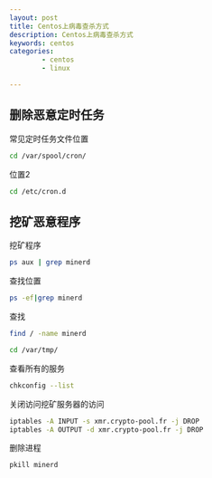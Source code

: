 ```yaml
---
layout: post
title: Centos上病毒查杀方式
description: Centos上病毒查杀方式
keywords: centos
categories: 
        - centos
        - linux

---
```




## 删除恶意定时任务

常见定时任务文件位置

```bash
cd /var/spool/cron/
```

位置2

```bash
cd /etc/cron.d
```



## 挖矿恶意程序

挖矿程序

```bash
ps aux | grep minerd
```

查找位置

```bash
ps -ef|grep minerd
```

查找

```bash
find / -name minerd
```



```bash
cd /var/tmp/ 
```



查看所有的服务

```bash
chkconfig --list
```

关闭访问挖矿服务器的访问

```bash
iptables -A INPUT -s xmr.crypto-pool.fr -j DROP
iptables -A OUTPUT -d xmr.crypto-pool.fr -j DROP
```

删除进程

```bash
pkill minerd
```

